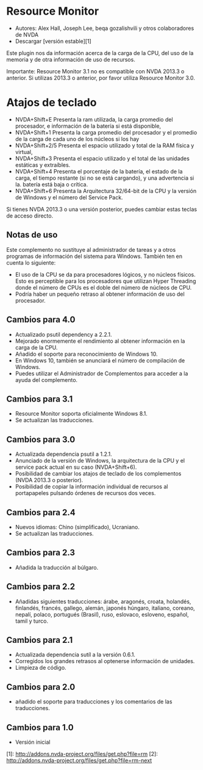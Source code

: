 # Resource Monitor #

* Autores: Alex Hall, Joseph Lee, beqa gozalishvili y otros colaboradores de
  NVDA
* Descargar [versión estable][1]

Este plugin nos da información acerca de la carga de la CPU, del uso de la
memoria y de otra información de uso de recursos.

Importante: Resource Monitor 3.1 no es compatible con NVDA 2013.3 o
anterior. Si utilizas  2013.3 o anterior, por favor utiliza Resource Monitor
3.0.

# Atajos de teclado #

* NVDA+Shift+E Presenta la ram utilizada, la carga promedio del procesador,
  e información de la batería si está disponible,
* NVDA+Shift+1 Presenta la carga promedio del procesador y el promedio de la
  carga de cada uno de los núcleos si los hay
* NVDA+Shift+2/5 Presenta el espacio utilizado y total de la RAM física y
  virtual,
* NVDA+Shift+3 Presenta el espacio utilizado y el total de las unidades
  estáticas y extraíbles.
* NVDA+Shift+4 Presenta el porcentaje de la batería, el estado de la carga,
  el tiempo restante (si no se está cargando), y una advertencia si
  la. batería está baja o crítica.
* NVDA+Shift+6 Presenta la Arquitectura 32/64-bit de la CPU y la versión de
  Windows y el número del Service Pack.

Si tienes NVDA 2013.3 o una versión posterior, puedes cambiar estas teclas
de acceso directo.

## Notas de uso ##

Este complemento no sustituye al administrador de tareas y a otros programas
de información del sistema para Windows. También ten en cuenta lo siguiente:

* El uso de la CPU se da para procesadores lógicos, y no núcleos
  físicos. Esto es perceptible para los procesadores que utilizan Hyper
  Threading donde el número de CPUs es el doble del número de núcleos de
  CPU.
* Podría haber un pequeño retraso al obtener información de uso del
  procesador.

## Cambios para 4.0 ##

* Actualizado psutil dependency a 2.2.1.
* Mejorado enormemente el rendimiento al obtener información en la carga de
  la CPU.
* Añadido el soporte para reconocimiento de Windows 10.
* En Windows 10, también se anunciará el número de compilación de Windows.
* Puedes utilizar el Administrador de Complementos para acceder a la ayuda
  del complemento.

## Cambios para 3.1 ##

* Resource Monitor soporta oficialmente Windows 8.1.
* Se actualizan las traducciones.

## Cambios para 3.0 ##

* Actualizada dependencia psutil a 1.2.1.
* Anunciado de la versión de Windows, la arquitectura de la CPU y el service
  pack  actual en su caso (NVDA+Shift+6).
* Posibilidad de cambiar los atajos de teclado de los complementos (NVDA
  2013.3 o posterior).
* Posibilidad de copiar la información individual de recursos al
  portapapeles pulsando órdenes de recursos dos veces.

## Cambios para 2.4 ##

* Nuevos idiomas: Chino (simplificado), Ucraniano.
* Se actualizan las traducciones.

## Cambios para 2.3 ##

* Añadida la traducción al búlgaro.

## Cambios para 2.2 ##

* Añadidas siguientes traducciones: árabe, aragonés, croata, holandés,
  finlandés, francés, gallego, alemán, japonés húngaro, italiano, coreano,
  nepalí, polaco, portugués (Brasil), ruso, eslovaco, esloveno, español,
  tamil y turco.

## Cambios para 2.1 ##

* Actualizada dependencia sutíl a la versión 0.6.1.
* Corregidos los grandes retrasos al optenerse información de unidades.
* Limpieza de código.

## Cambios para 2.0 ##

* añadido el soporte para traducciones y los comentarios de las
  traducciones.

## Cambios para 1.0 ##

* Versión inicial

[1]: http://addons.nvda-project.org/files/get.php?file=rm [2]:
http://addons.nvda-project.org/files/get.php?file=rm-next
